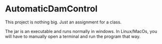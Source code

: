 # AutomaticDamControl
This project is nothing big.
Just an assignment for a class.

The jar is an executable and runs normally in windows.
In Linux/MacOs, you will have to manually open a terminal and run the program that way.
